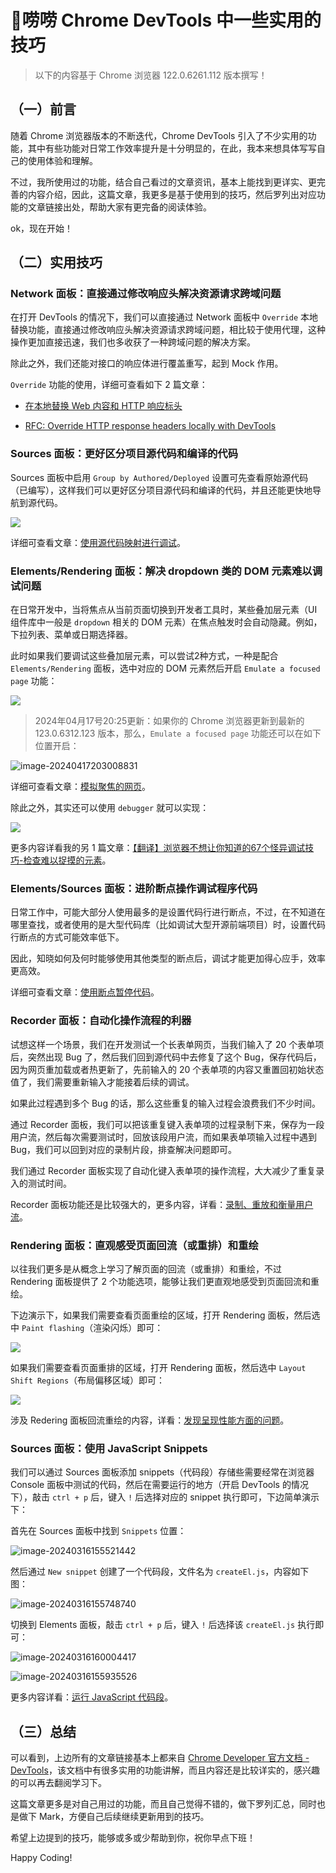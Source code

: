 # 🚀唠唠 Chrome DevTools 中一些实用的技巧

> 以下的内容基于 Chrome 浏览器 122.0.6261.112 版本撰写！

## （一）前言

随着 Chrome 浏览器版本的不断迭代，Chrome DevTools 引入了不少实用的功能，其中有些功能对日常工作效率提升是十分明显的，在此，我本来想具体写写自己的使用体验和理解。

不过，我所使用过的功能，结合自己看过的文章资讯，基本上能找到更详实、更完善的内容介绍，因此，这篇文章，我更多是基于使用到的技巧，然后罗列出对应功能的文章链接出处，帮助大家有更完备的阅读体验。

ok，现在开始！

## （二）实用技巧

### Network 面板：直接通过修改响应头解决资源请求跨域问题

在打开 DevTools 的情况下，我们可以直接通过 Network 面板中 `Override` 本地替换功能，直接通过修改响应头解决资源请求跨域问题，相比较于使用代理，这种操作更加直接迅速，我们也多收获了一种跨域问题的解决方案。

除此之外，我们还能对接口的响应体进行覆盖重写，起到 Mock 作用。

`Override` 功能的使用，详细可查看如下 2 篇文章：

- [在本地替换 Web 内容和 HTTP 响应标头](https://developer.chrome.com/docs/devtools/overrides?hl=zh-cn)

- [RFC: Override HTTP response headers locally with DevTools](https://github.com/ChromeDevTools/rfcs/discussions/4)

### Sources 面板：更好区分项目源代码和编译的代码

Sources 面板中启用 `Group by Authored/Deployed` 设置可先查看原始源代码（已编写），这样我们可以更好区分项目源代码和编译的代码，并且还能更快地导航到源代码。

![](img/chrome-devtools-useful-tips/group-files-authored-d-55bfdfe81a59b_960.png)

详细可查看文章：[使用源代码映射进行调试](https://developer.chrome.com/docs/devtools/javascript/source-maps?hl=zh-cn#debugging_with_source_maps)。

### Elements/Rendering 面板：解决 dropdown 类的 DOM 元素难以调试问题

在日常开发中，当将焦点从当前页面切换到开发者工具时，某些叠加层元素（UI 组件库中一般是 `dropdown` 相关的 DOM 元素）在焦点触发时会自动隐藏。例如，下拉列表、菜单或日期选择器。

此时如果我们要调试这些叠加层元素，可以尝试2种方式，一种是配合 `Elements/Rendering` 面板，选中对应的 DOM 元素然后开启 `Emulate a focused page` 功能：

![](img/chrome-devtools-useful-tips/截图_20240316112759.gif)

> 2024年04月17号20:25更新：如果你的 Chrome 浏览器更新到最新的 123.0.6312.123 版本，那么，`Emulate a focused page` 功能还可以在如下位置开启：

![image-20240417203008831](img/chrome-devtools-useful-tips/image-20240417203008831.png)

详细可查看文章：[模拟聚焦的网页](https://developer.chrome.com/docs/devtools/rendering/apply-effects?hl=zh-cn)。

除此之外，其实还可以使用 `debugger` 就可以实现：

![](img/chrome-devtools-useful-tips/截图_20240316113057.gif)

更多内容详看我的另 1 篇文章：[【翻译】浏览器不想让你知道的67个怪异调试技巧-检查难以捉摸的元素](https://xkyong.github.io/blogs/2023/67-weird-debugging-tricks-your-browser-does-not-want-you-to-know.html#%E6%A3%80%E6%9F%A5%E9%9A%BE%E4%BB%A5%E6%8D%89%E6%91%B8%E7%9A%84%E5%85%83%E7%B4%A0)。

### Elements/Sources 面板：进阶断点操作调试程序代码

日常工作中，可能大部分人使用最多的是设置代码行进行断点，不过，在不知道在哪里查找，或者使用的是大型代码库（比如调试大型开源前端项目）时，设置代码行断点的方式可能效率低下。

因此，知晓如何及何时能够使用其他类型的断点后，调试才能更加得心应手，效率更高效。

详细可查看文章：[使用断点暂停代码](https://developer.chrome.com/docs/devtools/javascript/breakpoints?hl=zh-cn#overview)。

### Recorder 面板：自动化操作流程的利器

试想这样一个场景，我们在开发测试一个长表单网页，当我们输入了 20 个表单项后，突然出现 Bug 了，然后我们回到源代码中去修复了这个 Bug，保存代码后，因为网页重加载或者热更新了，先前输入的 20 个表单项的内容又重置回初始状态值了，我们需要重新输入才能接着后续的调试。

如果此过程遇到多个 Bug 的话，那么这些重复的输入过程会浪费我们不少时间。

通过 Recorder 面板，我们可以把该重复键入表单项的过程录制下来，保存为一段用户流，然后每次需要测试时，回放该段用户流，而如果表单项输入过程中遇到 Bug，我们可以回到对应的录制片段，排查解决问题即可。

我们通过 Recorder 面板实现了自动化键入表单项的操作流程，大大减少了重复录入的测试时间。

Recorder 面板功能还是比较强大的，更多内容，详看：[录制、重放和衡量用户流](https://developer.chrome.com/docs/devtools/recorder?hl=zh-cn)。

### Rendering 面板：直观感受页面回流（或重排）和重绘

以往我们更多是从概念上学习了解页面的回流（或重排）和重绘，不过 Rendering 面板提供了 2 个功能选项，能够让我们更直观地感受到页面回流和重绘。

下边演示下，如果我们需要查看页面重绘的区域，打开 Rendering 面板，然后选中 `Paint flashing`（渲染闪烁）即可：

![](img/chrome-devtools-useful-tips/截图_20240316153846.gif)

如果我们需要查看页面重排的区域，打开 Rendering 面板，然后选中 `Layout Shift Regions`（布局偏移区域）即可：

![](img/chrome-devtools-useful-tips/截图_20240316154027.gif)

涉及 Redering 面板回流重绘的内容，详看：[发现呈现性能方面的问题](https://developer.chrome.com/docs/devtools/rendering/performance)。

### Sources 面板：使用 JavaScript Snippets 

我们可以通过 Sources 面板添加 snippets（代码段）存储些需要经常在浏览器 Console 面板中测试的代码，然后在需要运行的地方（开启 DevTools 的情况下），敲击 `ctrl + p` 后，键入 `!` 后选择对应的 snippet 执行即可，下边简单演示下：

首先在 Sources 面板中找到 `Snippets` 位置：

![image-20240316155521442](img/chrome-devtools-useful-tips/image-20240316155521442.png)

然后通过 `New snippet` 创建了一个代码段，文件名为 `createEl.js`，内容如下图：

![image-20240316155748740](img/chrome-devtools-useful-tips/image-20240316155748740.png)

切换到 Elements 面板，敲击 `ctrl + p` 后，键入 `!` 后选择该 `createEl.js` 执行即可：

![image-20240316160004417](img/chrome-devtools-useful-tips/image-20240316160004417.png)

![image-20240316155935526](img/chrome-devtools-useful-tips/image-20240316155935526.png)

更多内容详看：[运行 JavaScript 代码段](https://developer.chrome.com/docs/devtools/javascript/snippets?hl=zh-cn)。

## （三）总结

可以看到，上边所有的文章链接基本上都来自 [Chrome Developer 官方文档 - DevTools](https://developer.chrome.com/docs/devtools?hl=zh-cn)，该文档中有很多实用的功能讲解，而且内容还是比较详实的，感兴趣的可以再去翻阅学习下。

这篇文章更多是对自己用过的功能，而且自己觉得不错的，做下罗列汇总，同时也是做下 Mark，方便自己后续继续更新用到的技巧。

希望上边提到的技巧，能够或多或少帮助到你，祝你早点下班！

Happy Coding!

<Giscus
  repo="xkyong/blogs"
  repo-id="R_kgDOMk5dyA"
  category="Announcements"
  category-id="DIC_kwDOMk5dyM4ChwJe"
  mapping="title"
  reactions-enabled="1"
  emit-metadata="0"
  input-position="top"
  theme="preferred_color_scheme"
  lang="zh-CN"
  loading="lazy"
/>
